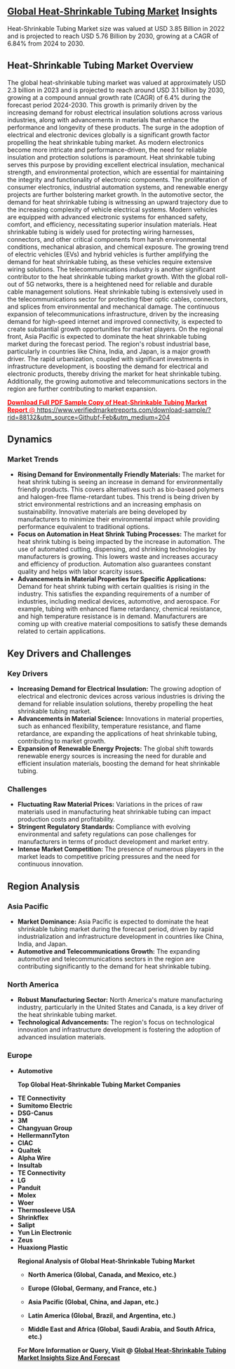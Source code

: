 <h2><a href="https://www.verifiedmarketreports.com/download-sample/?rid=88132&amp;utm_source=Githubf&amp;utm_medium=204" target="_blank">Global Heat-Shrinkable Tubing Market</a> Insights</h2><p>Heat-Shrinkable Tubing Market size was valued at USD 3.85 Billion in 2022 and is projected to reach USD 5.76 Billion by 2030, growing at a CAGR of 6.84% from 2024 to 2030.</p><p> <h2>Heat-Shrinkable Tubing Market Overview</h2> <p>The global heat-shrinkable tubing market was valued at approximately USD 2.3 billion in 2023 and is projected to reach around USD 3.1 billion by 2030, growing at a compound annual growth rate (CAGR) of 6.4% during the forecast period 2024-2030. This growth is primarily driven by the increasing demand for robust electrical insulation solutions across various industries, along with advancements in materials that enhance the performance and longevity of these products. The surge in the adoption of electrical and electronic devices globally is a significant growth factor propelling the heat shrinkable tubing market. As modern electronics become more intricate and performance-driven, the need for reliable insulation and protection solutions is paramount. Heat shrinkable tubing serves this purpose by providing excellent electrical insulation, mechanical strength, and environmental protection, which are essential for maintaining the integrity and functionality of electronic components. The proliferation of consumer electronics, industrial automation systems, and renewable energy projects are further bolstering market growth. In the automotive sector, the demand for heat shrinkable tubing is witnessing an upward trajectory due to the increasing complexity of vehicle electrical systems. Modern vehicles are equipped with advanced electronic systems for enhanced safety, comfort, and efficiency, necessitating superior insulation materials. Heat shrinkable tubing is widely used for protecting wiring harnesses, connectors, and other critical components from harsh environmental conditions, mechanical abrasion, and chemical exposure. The growing trend of electric vehicles (EVs) and hybrid vehicles is further amplifying the demand for heat shrinkable tubing, as these vehicles require extensive wiring solutions. The telecommunications industry is another significant contributor to the heat shrinkable tubing market growth. With the global roll-out of 5G networks, there is a heightened need for reliable and durable cable management solutions. Heat shrinkable tubing is extensively used in the telecommunications sector for protecting fiber optic cables, connectors, and splices from environmental and mechanical damage. The continuous expansion of telecommunications infrastructure, driven by the increasing demand for high-speed internet and improved connectivity, is expected to create substantial growth opportunities for market players. On the regional front, Asia Pacific is expected to dominate the heat shrinkable tubing market during the forecast period. The region's robust industrial base, particularly in countries like China, India, and Japan, is a major growth driver. The rapid urbanization, coupled with significant investments in infrastructure development, is boosting the demand for electrical and electronic products, thereby driving the market for heat shrinkable tubing. Additionally, the growing automotive and telecommunications sectors in the region are further contributing to market expansion. </p> <p><a href="#"><p><span class=""><span style="color: #ff0000;"><strong>Download Full PDF Sample Copy of Heat-Shrinkable Tubing Market Report</strong> @ </span><a href="https://www.verifiedmarketreports.com/download-sample/?rid=88132&amp;utm_source=Githubf-Feb&amp;utm_medium=204" target="_blank">https://www.verifiedmarketreports.com/download-sample/?rid=88132&amp;utm_source=Githubf-Feb&amp;utm_medium=204</a></span></p></a></p> <h2>Dynamics</h2> <h3>Market Trends</h3> <ul> <li><strong>Rising Demand for Environmentally Friendly Materials:</strong> The market for heat shrink tubing is seeing an increase in demand for environmentally friendly products. This covers alternatives such as bio-based polymers and halogen-free flame-retardant tubes. This trend is being driven by strict environmental restrictions and an increasing emphasis on sustainability. Innovative materials are being developed by manufacturers to minimize their environmental impact while providing performance equivalent to traditional options. </li> <li><strong>Focus on Automation in Heat Shrink Tubing Processes:</strong> The market for heat shrink tubing is being impacted by the increase in automation. The use of automated cutting, dispensing, and shrinking technologies by manufacturers is growing. This lowers waste and increases accuracy and efficiency of production. Automation also guarantees constant quality and helps with labor scarcity issues. </li> <li><strong>Advancements in Material Properties for Specific Applications:</strong> Demand for heat shrink tubing with certain qualities is rising in the industry. This satisfies the expanding requirements of a number of industries, including medical devices, automotive, and aerospace. For example, tubing with enhanced flame retardancy, chemical resistance, and high temperature resistance is in demand. Manufacturers are coming up with creative material compositions to satisfy these demands related to certain applications. </li> </ul> <h2>Key Drivers and Challenges</h2> <h3>Key Drivers</h3> <ul> <li><strong>Increasing Demand for Electrical Insulation:</strong> The growing adoption of electrical and electronic devices across various industries is driving the demand for reliable insulation solutions, thereby propelling the heat shrinkable tubing market. </li> <li><strong>Advancements in Material Science:</strong> Innovations in material properties, such as enhanced flexibility, temperature resistance, and flame retardance, are expanding the applications of heat shrinkable tubing, contributing to market growth. </li> <li><strong>Expansion of Renewable Energy Projects:</strong> The global shift towards renewable energy sources is increasing the need for durable and efficient insulation materials, boosting the demand for heat shrinkable tubing. </li> </ul> <h3>Challenges</h3> <ul> <li><strong>Fluctuating Raw Material Prices:</strong> Variations in the prices of raw materials used in manufacturing heat shrinkable tubing can impact production costs and profitability. </li> <li><strong>Stringent Regulatory Standards:</strong> Compliance with evolving environmental and safety regulations can pose challenges for manufacturers in terms of product development and market entry. </li> <li><strong>Intense Market Competition:</strong> The presence of numerous players in the market leads to competitive pricing pressures and the need for continuous innovation. </li> </ul> <h2>Region Analysis</h2> <h3>Asia Pacific</h3> <ul> <li><strong>Market Dominance:</strong> Asia Pacific is expected to dominate the heat shrinkable tubing market during the forecast period, driven by rapid industrialization and infrastructure development in countries like China, India, and Japan. </li> <li><strong>Automotive and Telecommunications Growth:</strong> The expanding automotive and telecommunications sectors in the region are contributing significantly to the demand for heat shrinkable tubing. </li> </ul> <h3>North America</h3> <ul> <li><strong>Robust Manufacturing Sector:</strong> North America's mature manufacturing industry, particularly in the United States and Canada, is a key driver of the heat shrinkable tubing market. </li> <li><strong>Technological Advancements:</strong> The region's focus on technological innovation and infrastructure development is fostering the adoption of advanced insulation materials. </li> </ul> <h3>Europe</h3> <ul> <li><strong>Automotive</p><p><strong>Top Global Heat-Shrinkable Tubing Market Companies</strong></p><div data-test-id=""><p><li>TE Connectivity</li><li> Sumitomo Electric</li><li> DSG-Canus</li><li> 3M</li><li> Changyuan Group</li><li> HellermannTyton</li><li> CIAC</li><li> Qualtek</li><li> Alpha Wire</li><li> Insultab</li><li> TE Connectivity</li><li> LG</li><li> Panduit</li><li> Molex</li><li> Woer</li><li> Thermosleeve USA</li><li> Shrinkflex</li><li> Salipt</li><li> Yun Lin Electronic</li><li> Zeus</li><li> Huaxiong Plastic</li></p><div><strong>Regional Analysis of&nbsp;Global Heat-Shrinkable Tubing Market</strong></div><ul><li dir="ltr"><p dir="ltr">North America&nbsp;(Global, Canada, and Mexico, etc.)</p></li><li dir="ltr"><p dir="ltr">Europe (Global, Germany, and France, etc.)</p></li><li dir="ltr"><p dir="ltr">Asia Pacific&nbsp;(Global, China, and Japan, etc.)</p></li><li dir="ltr"><p dir="ltr">Latin America&nbsp;(Global, Brazil, and Argentina, etc.)</p></li><li dir="ltr">Middle East and Africa&nbsp;(Global, Saudi Arabia, and South Africa, etc.)</li></ul><p><strong>For More Information or Query, Visit @&nbsp;</strong><strong><a href="https://www.verifiedmarketreports.com/product/global-heat-shrinkable-tubing-market-growth-2019-2024/?utm_source=Githubf&amp;utm_medium=204" target="_blank">Global Heat-Shrinkable Tubing Market Insights Size And Forecast</a></strong></p></div>
